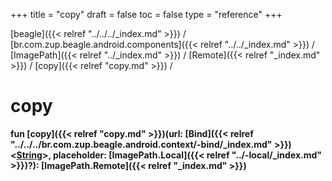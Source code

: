 +++
title = "copy"
draft = false
toc = false
type = "reference"
+++

[beagle]({{< relref "../../../_index.md" >}}) / [br.com.zup.beagle.android.components]({{< relref "../../_index.md" >}}) / [ImagePath]({{< relref "../_index.md" >}}) / [Remote]({{< relref "_index.md" >}}) / [copy]({{< relref "copy.md" >}}) / 



# copy  
  
<b><b>fun [copy]({{< relref "copy.md" >}})(url: [Bind]({{< relref "../../../br.com.zup.beagle.android.context/-bind/_index.md" >}})<[String](https://kotlinlang.org/api/latest/jvm/stdlib/kotlin/-string/index.html)>, placeholder: [ImagePath.Local]({{< relref "../-local/_index.md" >}})?): [ImagePath.Remote]({{< relref "_index.md" >}})</b></b>  



